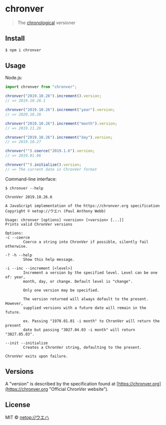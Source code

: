 # chronver

> The [chronological](https://chronver.org "Official ChronVer website") versioner



## Install

```bash
$ npm i chronver
```

## Usage

Node.js:

```js
import chronver from "chronver";

chronver("2019.10.26").increment().version;
// => 2019.10.26.1

chronver("2019.10.26").increment("year").version;
// => 2020.10.26

chronver("2019.10.26").increment("month").version;
// => 2019.11.26

chronver("2019.10.26").increment("day").version;
// => 2019.10.27

chronver("").coerce("2019.1.6").version;
// => 2019.01.06

chronver("").initialize().version;
// => The current date in ChronVer format
```

Command-line interface:

```shell
$ chronver --help

ChronVer 2019.10.26.6

A JavaScript implementation of the https://chronver.org specification
Copyright © netop://ウエハ (Paul Anthony Webb)

Usage: chronver [options] <version> [<version> [...]]
Prints valid ChronVer versions

Options:
-c --coerce
        Coerce a string into ChronVer if possible, silently fail otherwise.

-? -h --help
        Show this help message.

-i --inc --increment [<level>]
        Increment a version by the specified level. Level can be one of: year,
        month, day, or change. Default level is "change".

        Only one version may be specified.

        The version returned will always default to the present. However,
        supplied versions with a future date will remain in the future.

        ex. Passing "1970.01.01 -i month" to ChronVer will return the present
        date but passing "3027.04.03 -i month" will return "3027.05.03".

--init --initialize
        Creates a ChronVer string, defaulting to the present.

ChronVer exits upon failure.
```

## Versions

A "version" is described by the specification found at [https://chronver.org](https://chronver.org "Official ChronVer website").

## License

MIT © [netop://ウエハ](https://webb.page "Homepage of netop://ウエハ")
